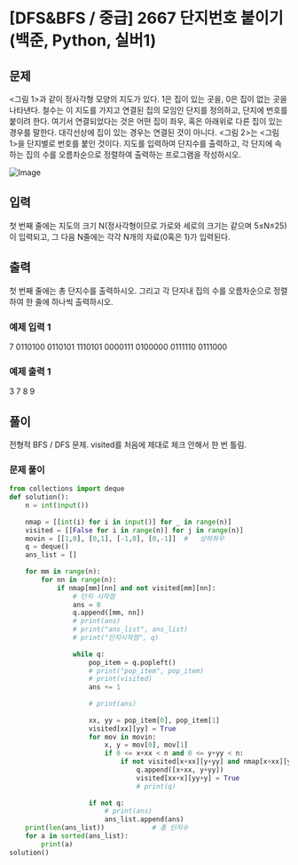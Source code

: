 	
# [DFS&BFS / 중급] 2667 단지번호 붙이기 (백준, Python, 실버1)


## 문제
<그림 1>과 같이 정사각형 모양의 지도가 있다. 1은 집이 있는 곳을, 0은 집이 없는 곳을 나타낸다. 철수는 이 지도를 가지고 연결된 집의 모임인 단지를 정의하고, 단지에 번호를 붙이려 한다. 여기서 연결되었다는 것은 어떤 집이 좌우, 혹은 아래위로 다른 집이 있는 경우를 말한다. 대각선상에 집이 있는 경우는 연결된 것이 아니다. <그림 2>는 <그림 1>을 단지별로 번호를 붙인 것이다. 지도를 입력하여 단지수를 출력하고, 각 단지에 속하는 집의 수를 오름차순으로 정렬하여 출력하는 프로그램을 작성하시오.

![Image](https://i.imgur.com/6ccGmyT.png)

## 입력
첫 번째 줄에는 지도의 크기 N(정사각형이므로 가로와 세로의 크기는 같으며 5≤N≤25)이 입력되고, 그 다음 N줄에는 각각 N개의 자료(0혹은 1)가 입력된다.

## 출력
첫 번째 줄에는 총 단지수를 출력하시오. 그리고 각 단지내 집의 수를 오름차순으로 정렬하여 한 줄에 하나씩 출력하시오.

### 예제 입력 1 
7
0110100
0110101
1110101
0000111
0100000
0111110
0111000
### 예제 출력 1 
3
7
8
9

## 풀이

전형적 BFS / DFS 문제.
visited를 처음에 제대로 체크 안해서 한 번 틀림.

### 문제 풀이

```python
from collections import deque
def solution():
    n = int(input())
    
    nmap = [[int(i) for i in input()] for _ in range(n)]
    visited = [[False for i in range(n)] for j in range(n)]
    movin = [[1,0], [0,1], [-1,0], [0,-1]]  #   상하좌우
    q = deque()
    ans_list = []
    
    for mm in range(n):
        for nn in range(n):   
            if nmap[mm][nn] and not visited[mm][nn]:
                # 단지 시작점
                ans = 0
                q.append([mm, nn])
                # print(ans)
                # print("ans_list", ans_list)
                # print("단지시작점", q)
                
                while q:                
                    pop_item = q.popleft()
                    # print("pop_item", pop_item)
                    # print(visited)
                    ans += 1
                    
                    # print(ans)
                    
                    xx, yy = pop_item[0], pop_item[1]
                    visited[xx][yy] = True
                    for mov in movin:
                        x, y = mov[0], mov[1]
                        if 0 <= x+xx < n and 0 <= y+yy < n:
                            if not visited[x+xx][y+yy] and nmap[x+xx][y+yy]:
                                q.append([x+xx, y+yy])
                                visited[xx+x][yy+y] = True
                                # print(q)
                                
                    if not q:
                        # print(ans)
                        ans_list.append(ans)
    print(len(ans_list))            # 총 단지수   
    for a in sorted(ans_list):
        print(a)
solution()
```